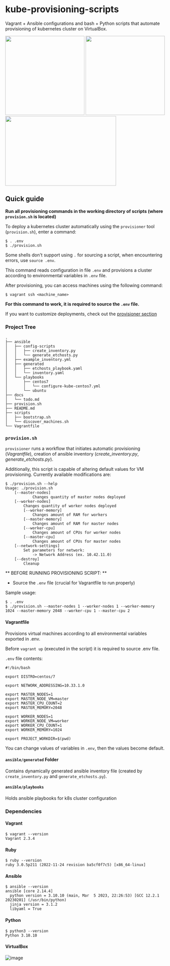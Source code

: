 # kube-provisioning-scripts

Vagrant + Ansible configurations and bash + Python scripts that automate provisioning of kubernetes cluster on VirtualBox.

<img src="https://www.elao.com/resized/content/images/blog/thumbnails/vagrant.png/132e0fdc7370fe435b5221b60a30ad1e.png"  width="250" height="250"> <img src="https://blog.zwindler.fr/2018/10/ansible_logo.png"  width="250" height="250"> <img src="https://logos-world.net/wp-content/uploads/2021/10/Python-Symbol.png"  width="350" height="220">


## Quick guide

**Run all provisioning commands in the working directory of scripts (where `provision.sh` is located)**

To deploy a kubernetes cluster automatically using the `provisioner` tool (`provision.sh`), enter a command:
```
$ . .env
$ ./provision.sh
```
Some shells don't support using `.` for sourcing a script, when encountering errors, use `source .env`.

This command reads configuration in file `.env` and provisions a cluster according to environmental variables in `.env` file.

After provisioning, you can access machines using the following command:

```
$ vagrant ssh <machine_name>
```

**For this command to work, it is required to source the `.env` file.**

If you want to customize deployments, check out the [provisioner section](#provisionsh)

### Project Tree

```
.
├── ansible
│   ├── config-scripts
│   │   ├── create_inventory.py
│   │   └── generate_etchosts.py
│   ├── example_inventory.yml
│   ├── generated
│   │   ├── etchosts_playbook.yaml
│   │   └── inventory.yaml
│   └── playbooks
│       ├── centos7
│       │   └── configure-kube-centos7.yml
│       └── ubuntu
├── docs
│   └── todo.md
├── provision.sh
├── README.md
├── scripts
│   ├── bootstrap.sh
│   └── discover_machines.sh
└── Vagrantfile
```
### `provision.sh`

`provisioner` runs a workflow that initiates automatic provisioning (*Vagrantfile*), creation of ansible inventory (*create_inventory.py*, *generate_etchosts.py*).

Additionally, this script is capable of altering default values for VM provisioning. Currently available modifications are:

```
$ ./provision.sh --help
Usage: ./provision.sh 
	[--master-nodes]
        	Changes quantity of master nodes deployed
	[--worker-nodes]
		Changes quantity of worker nodes deployed
    	[--worker-memory]
        	Changes amount of RAM for workers
    	[--master-memory]
        	Changes amount of RAM for master nodes
    	[--worker-cpu]
        	Changes amount of CPUs for worker nodes
    	[--master-cpu]
        	Changes amount of CPUs for master nodes
	[--network-settings]
		Set parameters for network:
			-> Network Address (ex. 10.42.11.0)
	[--destroy]
		Cleanup
```

** BEFORE RUNNING PROVISIONING SCRIPT: **

- Source the `.env` file (crucial for Vagrantfile to run properly)

Sample usage:
```
$ . .env
$ ./provision.sh --master-nodes 1 --worker-nodes 1 --worker-memory 1024 --master-memory 2048 --worker-cpu 1 --master-cpu 2
```


#### Vagrantfile

Provisions virtual machines according to all environmental variables exported in .env.

Before `vagrant up` (executed in the script) it is required to source .env file.

`.env` file contents:
```
#!/bin/bash

export DISTRO=centos/7

export NETWORK_ADDRESSING=10.33.1.0

export MASTER_NODES=1
export MASTER_NODE_VM=master
export MASTER_CPU_COUNT=2
export MASTER_MEMORY=2048

export WORKER_NODES=1
export WORKER_NODE_VM=worker
export WORKER_CPU_COUNT=1
export WORKER_MEMORY=1024

export PROJECT_WORKDIR=$(pwd)
```

You can change values of variables in `.env`, then the values become default.


#### `ansible/generated` Folder

Contains dynamically generated ansible inventory file (created by `create_inventory.py` and `generate_etchosts.py`).

#### `ansible/playbooks`

Holds ansible playbooks for k8s cluster configuration


### Dependencies

#### Vagrant
```
$ vagrant --version
Vagrant 2.3.4
```

#### Ruby

```
$ ruby --version
ruby 3.0.5p211 (2022-11-24 revision ba5cf0f7c5) [x86_64-linux]
```

#### Ansible

```
$ ansible --version
ansible [core 2.14.4]
  python version = 3.10.10 (main, Mar  5 2023, 22:26:53) [GCC 12.2.1 20230201] (/usr/bin/python)
  jinja version = 3.1.2
  libyaml = True
```

#### Python
```
$ python3 --version
Python 3.10.10
```

#### VirtualBox
![image](https://user-images.githubusercontent.com/58492207/235553798-edde1fd1-a8a5-4473-bde1-0170c221825c.png)
